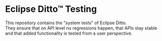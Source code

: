 # Eclipse Ditto™ Testing

This repository contains the "system tests" of Eclipse Ditto.  
They ensure that on API level no regressions happen, that APIs stay stable and that added functionality is tested 
from a user perspective.
